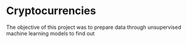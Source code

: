 # Cryptocurrencies

The objective of this project was to prepare data through unsupervised machine learning models to find out
